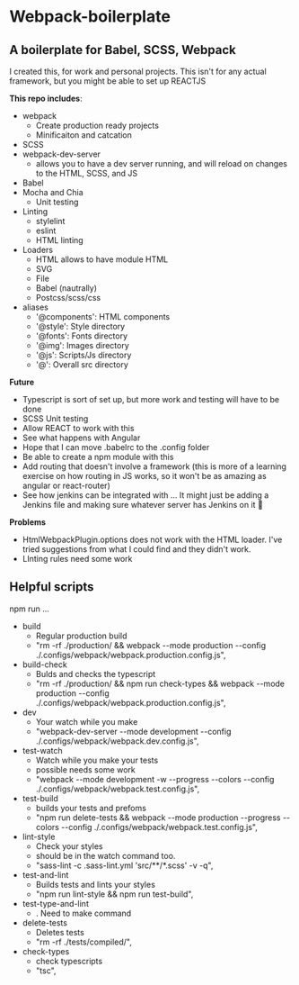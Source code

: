 # Webpack-boilerplate
## A boilerplate for Babel, SCSS, Webpack

I created this, for work and personal projects. This isn't for any actual framework, but you might be able to set up REACTJS

__This repo includes__: 
  -  webpack 
      +  Create production ready projects
      +  Minificaiton and catcation
  -  SCSS
  -  webpack-dev-server
      +  allows you to have a dev server running, and will reload on changes to the HTML, SCSS, and JS
  -  Babel
  -  Mocha and Chia
      +  Unit testing
  -  Linting
      +  stylelint
      +  eslint
      +  HTML linting
  -  Loaders
      +  HTML allows to have module HTML
      +  SVG
      +  File
      +  Babel (nautrally)
      +  Postcss/scss/css
  -  aliases
      +  '@components': HTML components
      +  '@style': Style directory
      +  '@fonts': Fonts directory
      +  '@img': Images directory
      +  '@js': Scripts/Js directory
      +  '@':  Overall src directory


__Future__
  -  Typescript is sort of set up, but more work and testing will have to be done
  -  SCSS Unit testing
  -  Allow REACT to work with this
  -  See what happens with Angular
  -  Hope that I can move .babelrc to the .config folder
  -  Be able to create a npm module with this
  -  Add routing that doesn't involve a framework (this is more of a learning exercise on how routing in JS works, so it won't be as amazing as angular or react-router)
  -  See how jenkins can be integrated with ... It might just be adding a Jenkins file and making sure whatever server has Jenkins on it 🤷


__Problems__
  -  HtmlWebpackPlugin.options does not work with the HTML loader. I've tried suggestions from what I could find and they didn't work.
  -  LInting rules need some work



## Helpful scripts
npm run ...

  -  build
        +  Regular production build
        +   "rm -rf ./production/ && webpack --mode production --config ./.configs/webpack/webpack.production.config.js",
  -  build-check
        +  Bulds and checks the typescript
        +  "rm -rf ./production/ && npm run check-types && webpack --mode production --config ./.configs/webpack/webpack.production.config.js",
  -  dev
        +  Your watch while you make
        +  "webpack-dev-server --mode development --config ./.configs/webpack/webpack.dev.config.js",
  -  test-watch  
        +  Watch while you make your tests
        +  possible needs some work
        +  "webpack --mode development -w --progress --colors --config ./.configs/webpack/webpack.test.config.js",
  -  test-build   
        +  builds your tests and prefoms
        +  "npm run delete-tests && webpack  --mode production --progress --colors --config ./.configs/webpack/webpack.test.config.js",
  -  lint-style
        +  Check your styles
        +  should be in the watch command too.
        +  "sass-lint -c .sass-lint.yml 'src/**/*.scss' -v -q",
  -  test-and-lint
        +  Builds tests and lints your styles
        +  "npm run lint-style && npm run test-build",
  -  test-type-and-lint
        + . Need to make command
  -  delete-tests
        +  Deletes tests
        + "rm -rf ./tests/compiled/",
  -  check-types        
        +  check typescripts
        +  "tsc",
